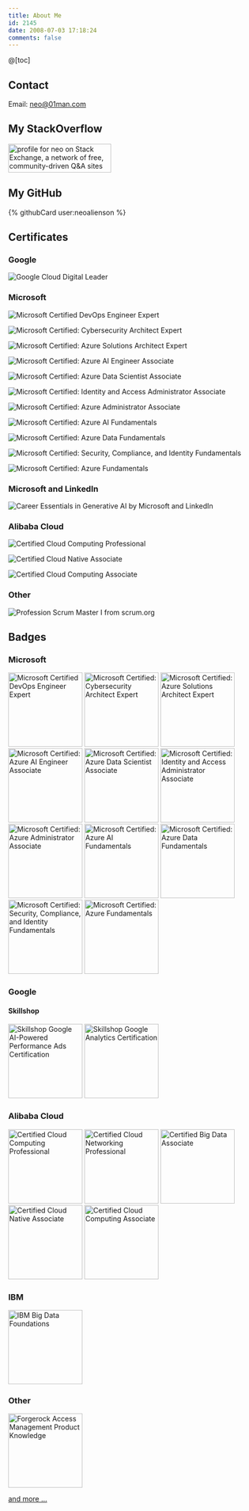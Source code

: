 ```yaml
---
title: About Me
id: 2145
date: 2008-07-03 17:18:24
comments: false
---
```


@[toc]

## Contact

Email: neo@01man.com

## My StackOverflow
<a href="https://stackexchange.com/users/2122053/neo"><img src="https://stackexchange.com/users/flair/2122053.png" width="208" height="58" alt="profile for neo on Stack Exchange, a network of free, community-driven Q&amp;A sites" title="profile for neo on Stack Exchange, a network of free, community-driven Q&amp;A sites" /></a>

## My GitHub
{% githubCard user:neoalienson %}

## Certificates

### Google

![Google Cloud Digital Leader](google-cloud-digital-leader-cert.png)

### Microsoft

![Microsoft Certified DevOps Engineer Expert](microsoft-certified-expert-devops-engineer-cert.png)

![Microsoft Certified: Cybersecurity Architect Expert](microsoft-certified-cybersecurity-architect-expert-cert.png)

![Microsoft Certified: Azure Solutions Architect Expert](microsoft-certified-azure-solutions-architect-expert-cert.png)

![Microsoft Certified: Azure AI Engineer Associate](microsoft-certified-azure-ai-engineer-associate-cert.png)

![Microsoft Certified: Azure Data Scientist Associate](microsoft-certified-azure-data-scientist-associate-cert.png)

![Microsoft Certified: Identity and Access Administrator Associate](microsoft-certified-identity-and-access-administrator-associate-cert.png)

![Microsoft Certified: Azure Administrator Associate](microsoft-certified-azure-administrator-associate-cert.png)

![Microsoft Certified: Azure AI Fundamentals](microsoft-certified-azure-ai-fundamentals-cert.png)

![Microsoft Certified: Azure Data Fundamentals](microsoft-certified-azure-data-fundamentals-cert.png)

![Microsoft Certified: Security, Compliance, and Identity Fundamentals](microsoft-certified-security-compliance-and-identity-fundamentals-cert.png)

![Microsoft Certified: Azure Fundamentals](microsoft-certified-azure-fundamentals-cert.png)


### Microsoft and LinkedIn
![Career Essentials in Generative AI by Microsoft and LinkedIn](career_essentials_in_generative_ai.png)

### Alibaba Cloud

![Certified Cloud Computing Professional](alibaba_cloud_certified_cloud_computing_professional-cert.png)

![Certified Cloud Native Associate](alibaba_cloud_native_associate-cert.png)

![Certified Cloud Computing Associate](alibaba_cloud_computing_associate-cert.png)

### Other

![Profession Scrum Master I from scrum.org](scrum_psm1_201407.png)

## Badges

### Microsoft

<img src=microsoft-certified-expert-devops-engineer.png alt="Microsoft Certified DevOps Engineer Expert" width="150" />

<img src=microsoft-certified-cybersecurity-architect-expert.png alt="Microsoft Certified: Cybersecurity Architect Expert" width="150" />

<img src=microsoft-certified-azure-solutions-architect-expert.png alt="Microsoft Certified: Azure Solutions Architect Expert" width="150" />

<img src=microsoft-certified-azure-ai-engineer-associate.png alt="Microsoft Certified: Azure AI Engineer Associate" width="150" />

<img src=microsoft-certified-azure-data-scientist-associate.png alt="Microsoft Certified: Azure Data Scientist Associate" width="150" />

<img src=microsoft-certified-identity-and-access-administrator-associate.png alt="Microsoft Certified: Identity and Access Administrator Associate" width="150" />

<img src=microsoft-certified-azure-administrator-associate.png alt="Microsoft Certified: Azure Administrator Associate" width="150" />

<img src=microsoft-certified-azure-ai-fundamentals.png alt="Microsoft Certified: Azure AI Fundamentals" width="150" />

<img src=microsoft-certified-azure-data-fundamentals.png alt="Microsoft Certified: Azure Data Fundamentals" width="150" />

<img src=microsoft-certified-security-compliance-and-identity-fundamentals.png alt="Microsoft Certified: Security, Compliance, and Identity Fundamentals" width="150" />

<img src=microsoft-certified-azure-fundamentals.png alt="Microsoft Certified: Azure Fundamentals" width="150" />

### Google

#### Skillshop

<img src=skillshop-google-ai-powered-performance-ads.png alt="Skillshop Google AI-Powered Performance Ads Certification" width="150" />

<img src=skillshop-google-analytics-certification.png alt="Skillshop Google Analytics Certification" width="150" />

### Alibaba Cloud

<img src=alibaba_cloud_certified_cloud_computing_professional.png alt="Certified Cloud Computing Professional" width="150" />

<img src=alibaba_cloud_certified_cloud_networking_professional.webp alt="Certified Cloud Networking Professional" width="150" />

<img src=alibaba_cloud_certified_alibaba_big_data_associate.png alt="Certified Big Data Associate" width="150" />

<img src=alibaba_cloud_native_associate.png alt="Certified Cloud Native Associate" width="150" />

<img src=alibaba_cloud_computing_associate.png alt="Certified Cloud Computing Associate" width="150" />

### IBM

<img src=big-data-foundations.png alt="IBM Big Data Foundations" width="150" />

### Other

<img src=forgerock-access-management-product-knowledge.2.png alt="Forgerock Access Management Product Knowledge" width="150" />

[and more ...](../more-about-me)
